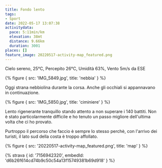 ```yaml
---
title: Fondo lento
tags:
- Sport
date: 2022-05-17 13:07:38
activitydata:
  pace: 5:11min/km
  elevation: 38mt
  distance: 9.66km
  duration: 3001
places: []
feature_image: 20220517-activity-map_featured.png
---
```


Cielo sereno, 25°C, Percepito 26°C, Umidità 63%, Vento 5m/s da ESE

{% figure { src: 'IMG_5849.jpg', title: 'nebbia' } %}
<!--more-->

Oggi strana nebbiolina durante la corsa. Anche gli occhiali si appannavano in continuazione.

{% figure { src: 'IMG_5850.jpg', title: 'ciminiere' } %}

Lento rigenerante tranquillo stando attento a non superare i 140 battiti. Non è stato particolarmente difficile e ho tenuto un passo migliore dell'ultima volta che ci ho provato.

Purtroppo il percorso che faccio è sempre lo stesso perchè, con l'arrivo dei turisti, il lato sud della costa è troppo affollato.

{% figure { src: '20220517-activity-map_featured.png', title: 'map' } %}

{% strava { id: '7156942320', embedId: 'd6b26f614cd74b9c50c54a13f15749381b69d918' } %}